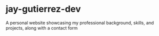 # jay-gutierrez-dev
A personal website showcasing my professional background, skills, and projects, along with a contact form
